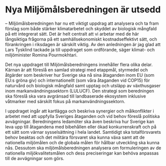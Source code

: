 # Nya Miljömålsberedningen är utsedd

– Miljömålsberedningen har nu ett viktigt uppdrag att analysera och ta fram förslag som både stärker klimatarbetet och skyddet av biologisk mångfald på ett integrerat sätt. Det är helt centralt att vi arbetar med de här långsiktiga frågorna på ett samhällsekonomiskt kostnadseffektivt sätt, och förankringen i riksdagen är särskilt viktig. Av den anledningen är jag glad att Lars Tysklind tackade ja till uppdraget som ordförande, säger klimat\- och miljöminister Romina Pourmokhtari.

Det nya uppdraget till Miljömålsberedningens innehåller flera olika delar. Kärnan är att föreslå en samlad strategi med etappmål, styrmedel och åtgärder som beskriver hur Sverige ska nå sina åtaganden inom EU (som EU:s gröna giv) och internationellt (som våra åtaganden vid COP15\) för naturvård och biologisk mångfald samt upptag och utsläpp av växthusgaser inom markanvändningssektorn (LULUCF). Den strategi som beredningen ska föreslå ska vara avgränsad till landbaserade ekosystem inklusive våtmarker med särskilt fokus på markanvändningssektorn.

I uppdraget ingår att kartlägga och beskriva synergier och målkonflikter i arbetet med att uppfylla Sveriges åtaganden och vid behov föreslå politiska avvägningar. Beredningens ledamöter ska även beskriva hur Sverige kan leva upp till åtagandena med bibehållen eller ökad konkurrenskraft och på ett sätt som värnar sysselsättning i hela landet. Samtidigt ska totalförsvarets behov beaktas och det militära försvaret ska kunna växa samt att de nationella miljömålen och de globala målen för hållbar utveckling ska kunna nås. Dessutom ska miljömålsberedningen analysera om formuleringen av de nationella miljökvalitetsmålen och dess preciseringar kan behöva anpassas till de avvägningar som görs.
